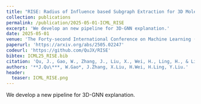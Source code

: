 ```yaml
---
title: "RISE: Radius of Influence based Subgraph Extraction for 3D Molecular Graph Explanation"
collection: publications
permalink: /publication/2025-05-01-ICML_RISE
excerpt: 'We develop an new pipeline for 3D-GNN explanation.'
date: 2025-05-01
venue: 'The Forty-second International Conference on Machine Learning (ICML)'
paperurl: 'https://arxiv.org/abs/2505.02247'
codeurl: 'https://github.com/QuJX/RISE'
bibtex: ICML25_RISE.bib
citation: 'Qu, J., Gao, W., Zhang, J., Liu, X., Wei, H., Ling, H., & Liu, Y. RISE: Radius of Influence based Subgraph Extraction for 3D Molecular Graph Explanation. In Forty-second International Conference on Machine Learning.'
authors: '**J.Qu\***, W.Gao*, J.Zhang, X.Liu, H.Wei, H.Ling, Y.Liu.'
header:
  teaser: ICML_RISE.png
---
```

We develop a new pipeline for 3D-GNN explanation.
